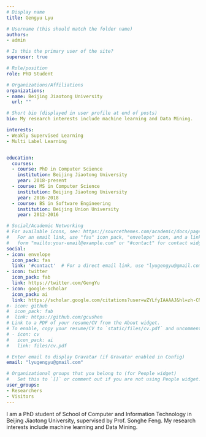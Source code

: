 ```yaml
---
# Display name
title: Gengyu Lyu

# Username (this should match the folder name)
authors:
- admin

# Is this the primary user of the site?
superuser: true

# Role/position
role: PhD Student

# Organizations/Affiliations
organizations:
- name: Beijing Jiaotong University
  url: ""

# Short bio (displayed in user profile at end of posts)
bio: My research interests include machine learning and Data Mining.

interests:
- Weakly Supervised Learning
- Multi Label Learning


education:
  courses:
  - course: PhD in Computer Science
    institution: Beijing Jiaotong University
    year: 2018-present
  - course: MS in Computer Science
    institution: Beijing Jiaotong University
    year: 2016-2018
  - course: BS in Software Engineering
    institution: Beijing Union University
    year: 2012-2016

# Social/Academic Networking
# For available icons, see: https://sourcethemes.com/academic/docs/page-builder/#icons
#   For an email link, use "fas" icon pack, "envelope" icon, and a link in the
#   form "mailto:your-email@example.com" or "#contact" for contact widget.
social:
- icon: envelope
  icon_pack: fas
  link: '#contact'  # For a direct email link, use "lyugengyu@gmail.com".
- icon: twitter
  icon_pack: fab
  link: https://twitter.com/GengYu
- icon: google-scholar
  icon_pack: ai
  link: https://scholar.google.com/citations?user=wZYLfyIAAAAJ&hl=zh-CN
#- icon: github
#  icon_pack: fab
#  link: https://github.com/gcushen
# Link to a PDF of your resume/CV from the About widget.
# To enable, copy your resume/CV to `static/files/cv.pdf` and uncomment the lines below.
# - icon: cv
#   icon_pack: ai
#   link: files/cv.pdf

# Enter email to display Gravatar (if Gravatar enabled in Config)
email: "lyugengyu@gmail.com"

# Organizational groups that you belong to (for People widget)
#   Set this to `[]` or comment out if you are not using People widget.
user_groups:
- Researchers
- Visitors
---
```


I am a PhD student of School of Computer and Information Technology in Beijing Jiaotong University, supervised by Prof. Songhe Feng. My research interests include machine learning and Data Mining. 
